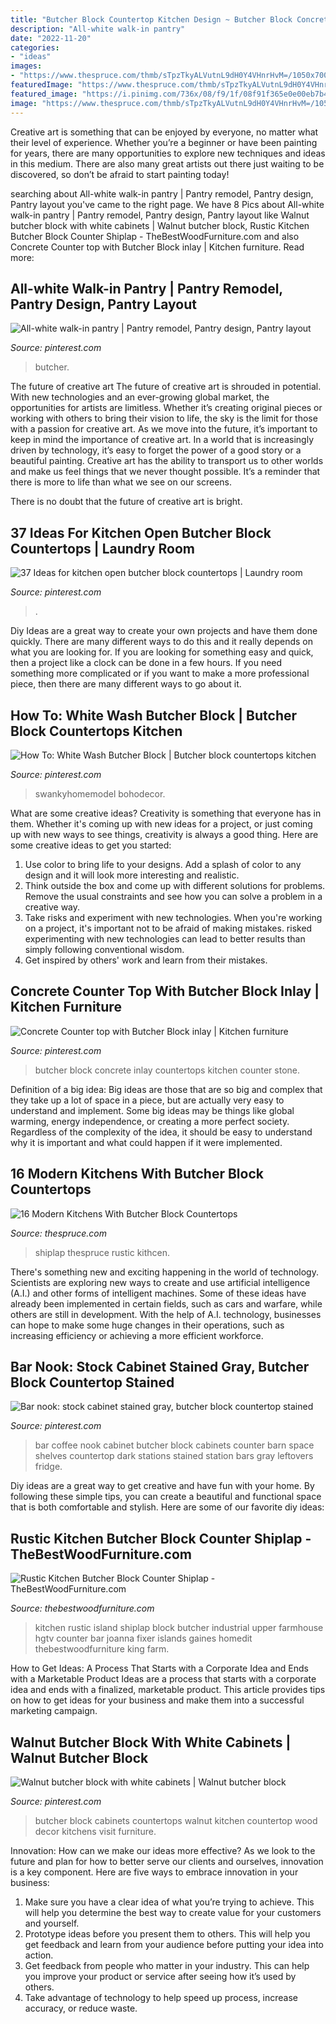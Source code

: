 ```yaml
---
title: "Butcher Block Countertop Kitchen Design ~ Butcher Block Concrete Inlay Countertops Kitchen Counter Stone"
description: "All-white walk-in pantry"
date: "2022-11-20"
categories:
- "ideas"
images:
- "https://www.thespruce.com/thmb/sTpzTkyALVutnL9dH0Y4VHnrHvM=/1050x700/filters:no_upscale():max_bytes(150000):strip_icc()/Simple-modern-shiplap-kithcen-black-59949b62aad52b0011676e5d.jpg"
featuredImage: "https://www.thespruce.com/thmb/sTpzTkyALVutnL9dH0Y4VHnrHvM=/1050x700/filters:no_upscale():max_bytes(150000):strip_icc()/Simple-modern-shiplap-kithcen-black-59949b62aad52b0011676e5d.jpg"
featured_image: "https://i.pinimg.com/736x/08/f9/1f/08f91f365e0e00eb7b4314bcd37c15f6.jpg"
image: "https://www.thespruce.com/thmb/sTpzTkyALVutnL9dH0Y4VHnrHvM=/1050x700/filters:no_upscale():max_bytes(150000):strip_icc()/Simple-modern-shiplap-kithcen-black-59949b62aad52b0011676e5d.jpg"
---
```



Creative art is something that can be enjoyed by everyone, no matter what their level of experience. Whether you’re a beginner or have been painting for years, there are many opportunities to explore new techniques and ideas in this medium. There are also many great artists out there just waiting to be discovered, so don’t be afraid to start painting today!

	

		
searching about All-white walk-in pantry | Pantry remodel, Pantry design, Pantry layout you've came to the right page. We have 8 Pics about All-white walk-in pantry | Pantry remodel, Pantry design, Pantry layout like Walnut butcher block with white cabinets | Walnut butcher block, Rustic Kitchen Butcher Block Counter Shiplap - TheBestWoodFurniture.com and also Concrete Counter top with Butcher Block inlay | Kitchen furniture. Read more:
		
    
## All-white Walk-in Pantry | Pantry Remodel, Pantry Design, Pantry Layout

<img loading=lazy src="https://i.pinimg.com/736x/08/f9/1f/08f91f365e0e00eb7b4314bcd37c15f6.jpg" onerror="this.onerror=null;this.src='https://tse3.mm.bing.net/th?id=OIP.qCovnBFPHVn0xWhTQWp0mAHaLH&amp;pid=15.1';" alt="All-white walk-in pantry | Pantry remodel, Pantry design, Pantry layout">

_Source: pinterest.com_

>butcher. 

	

The future of creative art
The future of creative art is shrouded in potential. With new technologies and an ever-growing global market, the opportunities for artists are limitless. Whether it’s creating original pieces or working with others to bring their vision to life, the sky is the limit for those with a passion for creative art.
As we move into the future, it’s important to keep in mind the importance of creative art. In a world that is increasingly driven by technology, it’s easy to forget the power of a good story or a beautiful painting. Creative art has the ability to transport us to other worlds and make us feel things that we never thought possible. It’s a reminder that there is more to life than what we see on our screens.

There is no doubt that the future of creative art is bright.

    
## 37 Ideas For Kitchen Open Butcher Block Countertops | Laundry Room

<img loading=lazy src="https://i.pinimg.com/736x/97/7e/7a/977e7afa8877b3351c7607755ac29910.jpg" onerror="this.onerror=null;this.src='https://tse4.mm.bing.net/th?id=OIP.bb3LR5GAi8HiAVZk9G4kOgAAAA&amp;pid=15.1';" alt="37 Ideas for kitchen open butcher block countertops | Laundry room">

_Source: pinterest.com_

>. 

	

Diy Ideas are a great way to create your own projects and have them done quickly. There are many different ways to do this and it really depends on what you are looking for. If you are looking for something easy and quick, then a project like a clock can be done in a few hours. If you need something more complicated or if you want to make a more professional piece, then there are many different ways to go about it.

    
## How To: White Wash Butcher Block | Butcher Block Countertops Kitchen

<img loading=lazy src="https://i.pinimg.com/736x/72/34/a6/7234a6029fadc622f86d06c1bd0b33b5.jpg" onerror="this.onerror=null;this.src='https://tse3.mm.bing.net/th?id=OIP.tfbN_w4l_9zNUsiIgZmX5AHaLD&amp;pid=15.1';" alt="How To: White Wash Butcher Block | Butcher block countertops kitchen">

_Source: pinterest.com_

>swankyhomemodel bohodecor. 

	

What are some creative ideas?
Creativity is something that everyone has in them. Whether it's coming up with new ideas for a project, or just coming up with new ways to see things, creativity is always a good thing. Here are some creative ideas to get you started: 
1) Use color to bring life to your designs. Add a splash of color to any design and it will look more interesting and realistic. 
2) Think outside the box and come up with different solutions for problems. Remove the usual constraints and see how you can solve a problem in a creative way. 
3) Take risks and experiment with new technologies. When you're working on a project, it's important not to be afraid of making mistakes. risked experimenting with new technologies can lead to better results than simply following conventional wisdom. 
4) Get inspired by others' work and learn from their mistakes.

    
## Concrete Counter Top With Butcher Block Inlay | Kitchen Furniture

<img loading=lazy src="https://i.pinimg.com/736x/51/93/6f/51936fcccf31e467e7206854f274002d.jpg" onerror="this.onerror=null;this.src='https://tse1.mm.bing.net/th?id=OIP.Zv4YwWHHd61JbacNxkpKGwHaFj&amp;pid=15.1';" alt="Concrete Counter top with Butcher Block inlay | Kitchen furniture">

_Source: pinterest.com_

>butcher block concrete inlay countertops kitchen counter stone. 

	

Definition of a big idea:
Big ideas are those that are so big and complex that they take up a lot of space in a piece, but are actually very easy to understand and implement. Some big ideas may be things like global warming, energy independence, or creating a more perfect society. Regardless of the complexity of the idea, it should be easy to understand why it is important and what could happen if it were implemented.

    
## 16 Modern Kitchens With Butcher Block Countertops

<img loading=lazy src="https://www.thespruce.com/thmb/sTpzTkyALVutnL9dH0Y4VHnrHvM=/1050x700/filters:no_upscale():max_bytes(150000):strip_icc()/Simple-modern-shiplap-kithcen-black-59949b62aad52b0011676e5d.jpg" onerror="this.onerror=null;this.src='https://tse2.mm.bing.net/th?id=OIP.if3sA8yIOYPYXq7eMHUzXAHaE8&amp;pid=15.1';" alt="16 Modern Kitchens With Butcher Block Countertops">

_Source: thespruce.com_

>shiplap thespruce rustic kithcen. 

	

There's something new and exciting happening in the world of technology. Scientists are exploring new ways to create and use artificial intelligence (A.I.) and other forms of intelligent machines. Some of these ideas have already been implemented in certain fields, such as cars and warfare, while others are still in development. With the help of A.I. technology, businesses can hope to make some huge changes in their operations, such as increasing efficiency or achieving a more efficient workforce.

    
## Bar Nook: Stock Cabinet Stained Gray, Butcher Block Countertop Stained

<img loading=lazy src="https://i.pinimg.com/736x/e7/6c/e8/e76ce802a0a4033b73edf16578c7dc95--barn-board-wall-barn-boards.jpg?b=t" onerror="this.onerror=null;this.src='https://tse2.mm.bing.net/th?id=OIP.uTtVqWl3cdtXz_uQ36rRIwHaJ3&amp;pid=15.1';" alt="Bar nook: stock cabinet stained gray, butcher block countertop stained">

_Source: pinterest.com_

>bar coffee nook cabinet butcher block cabinets counter barn space shelves countertop dark stations stained station bars gray leftovers fridge. 

	

Diy ideas are a great way to get creative and have fun with your home. By following these simple tips, you can create a beautiful and functional space that is both comfortable and stylish. Here are some of our favorite diy ideas: 

    
## Rustic Kitchen Butcher Block Counter Shiplap - TheBestWoodFurniture.com

<img loading=lazy src="https://thebestwoodfurniture.com/wp-content/uploads/2018/04/Rustic-Kitchen-Butcher-Block-Counter-Shiplap.jpg" onerror="this.onerror=null;this.src='https://tse2.mm.bing.net/th?id=OIP.bPh1G65Gyuo146guNz30ZQHaKO&amp;pid=15.1';" alt="Rustic Kitchen Butcher Block Counter Shiplap - TheBestWoodFurniture.com">

_Source: thebestwoodfurniture.com_

>kitchen rustic island shiplap block butcher industrial upper farmhouse hgtv counter bar joanna fixer islands gaines homedit thebestwoodfurniture king farm. 

	

How to Get Ideas: A Process That Starts with a Corporate Idea and Ends with a Marketable Product
Ideas are a process that starts with a corporate idea and ends with a finalized, marketable product. This article provides tips on how to get ideas for your business and make them into a successful marketing campaign.

    
## Walnut Butcher Block With White Cabinets | Walnut Butcher Block

<img loading=lazy src="https://i.pinimg.com/736x/00/1a/d1/001ad1f269411a8b605c4837ce343b38.jpg" onerror="this.onerror=null;this.src='https://tse4.mm.bing.net/th?id=OIP.C06g25NYTuyURsIZxGSNpAHaJ3&amp;pid=15.1';" alt="Walnut butcher block with white cabinets | Walnut butcher block">

_Source: pinterest.com_

>butcher block cabinets countertops walnut kitchen countertop wood decor kitchens visit furniture. 

	

Innovation: How can we make our ideas more effective?
As we look to the future and plan for how to better serve our clients and ourselves, innovation is a key component. Here are five ways to embrace innovation in your business: 
1. Make sure you have a clear idea of what you’re trying to achieve. This will help you determine the best way to create value for your customers and yourself. 
2. Prototype ideas before you present them to others. This will help you get feedback and learn from your audience before putting your idea into action. 
3. Get feedback from people who matter in your industry. This can help you improve your product or service after seeing how it’s used by others. 
4. Take advantage of technology to help speed up process, increase accuracy, or reduce waste.

